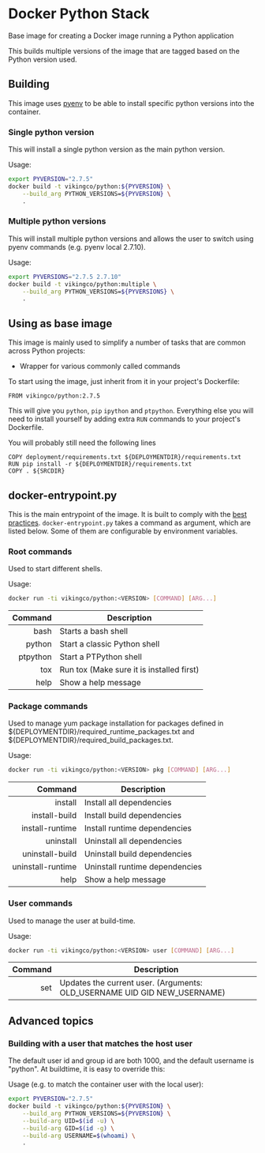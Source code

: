 # Docker Python Stack

Base image for creating a Docker image running a Python application

This builds multiple versions of the image that are tagged based on the Python
version used.


## Building
This image uses [pyenv](https://github.com/yyuu/pyenv) to be able to install specific python versions into the container.

### Single python version
This will install a single python version as the main python version.

Usage:
```bash
export PYVERSION="2.7.5"
docker build -t vikingco/python:${PYVERSION} \
    --build_arg PYTHON_VERSIONS=${PYVERSION} \
    .
```

### Multiple python versions
This will install multiple python versions and allows the user to switch using pyenv commands (e.g. pyenv local 2.7.10).

Usage:
```bash
export PYVERSIONS="2.7.5 2.7.10"
docker build -t vikingco/python:multiple \
    --build_arg PYTHON_VERSIONS=${PYVERSIONS} \
    .
```


## Using as base image

This image is mainly used to simplify a number of tasks that are common across
Python projects:
 - Wrapper for various commonly called commands

To start using the image, just inherit from it in your project's Dockerfile:

    FROM vikingco/python:2.7.5

This will give you `python`, `pip` `ipython` and `ptpython`.
Everything else you will need to install yourself by adding extra `RUN`
commands to your project's Dockerfile.

You will probably still need the following lines

    COPY deployment/requirements.txt ${DEPLOYMENTDIR}/requirements.txt
    RUN pip install -r ${DEPLOYMENTDIR}/requirements.txt
    COPY . ${SRCDIR}


## docker-entrypoint.py

This is the main entrypoint of the image. It is built to comply with the [best
practices](https://docs.docker.com/articles/dockerfile_best-practices/#entrypoint).
`docker-entrypoint.py` takes a command as argument, which are listed below. Some of them are configurable by environment variables.

### Root commands
Used to start different shells.

Usage:
```bash
docker run -ti vikingco/python:<VERSION> [COMMAND] [ARG...]
```

| Command  | Description                               |
| -------: | ----------------------------------------- |
| bash     | Starts a bash shell                       |
| python   | Start a classic Python shell              |
| ptpython | Start a PTPython shell                    |
| tox      | Run tox (Make sure it is installed first) |
| help     | Show a help message                       |

### Package commands
Used to manage yum package installation for packages defined in ${DEPLOYMENTDIR}/required_runtime_packages.txt and
${DEPLOYMENTDIR}/required_build_packages.txt.

Usage:
```bash
docker run -ti vikingco/python:<VERSION> pkg [COMMAND] [ARG...]
```

| Command           | Description                    |
| ----------------: | ------------------------------ |
| install           | Install all dependencies       |
| install-build     | Install build dependencies     |
| install-runtime   | Install runtime dependencies   |
| uninstall         | Uninstall all dependencies     |
| uninstall-build   | Uninstall build dependencies   |
| uninstall-runtime | Uninstall runtime dependencies |
| help              | Show a help message            |

### User commands
Used to manage the user at build-time.

Usage:
```bash
docker run -ti vikingco/python:<VERSION> user [COMMAND] [ARG...]
```

| Command | Description                                                              |
| ------: | ------------------------------------------------------------------------ |
| set     | Updates the current user. (Arguments: OLD_USERNAME UID GID NEW_USERNAME) |


## Advanced topics

### Building with a user that matches the host user
The default user id and group id are both 1000, and the default username is "python". At buildtime, it is easy to
override this:

Usage (e.g. to match the container user with the local user):
```bash
export PYVERSION="2.7.5"
docker build -t vikingco/python:${PYVERSION} \
    --build_arg PYTHON_VERSIONS=${PYVERSION} \
    --build-arg UID=$(id -u) \
    --build-arg GID=$(id -g) \
    --build-arg USERNAME=$(whoami) \
    .
```
